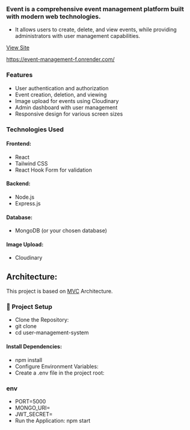 ### Event is a comprehensive event management platform built with modern web technologies. 
- It allows users to create, delete, and view events, while providing administrators with user management capabilities.

[View Site]((https://event-management-f.onrender.com/))

https://event-management-f.onrender.com/


### Features
- User authentication and authorization
- Event creation, deletion, and viewing
- Image upload for events using Cloudinary
- Admin dashboard with user management
- Responsive design for various screen sizes

  
### Technologies Used
#### Frontend:
- React
- Tailwind CSS
- React Hook Form for validation
#### Backend:
- Node.js
- Express.js
#### Database:
- MongoDB (or your chosen database)
#### Image Upload:
- Cloudinary


## Architecture:

This project is based on [MVC](https://developer.mozilla.org/en-US/docs/Glossary/MVC) Architecture.

### 📂 Project Setup
- Clone the Repository:
- git clone <repository-url>
- cd user-management-system
#### Install Dependencies:
- npm install
- Configure Environment Variables:
- Create a .env file in the project root: 
### env
- PORT=5000
- MONGO_URI=<your-mongodb-uri>
- JWT_SECRET=<your-secret-key>
- Run the Application: npm start
